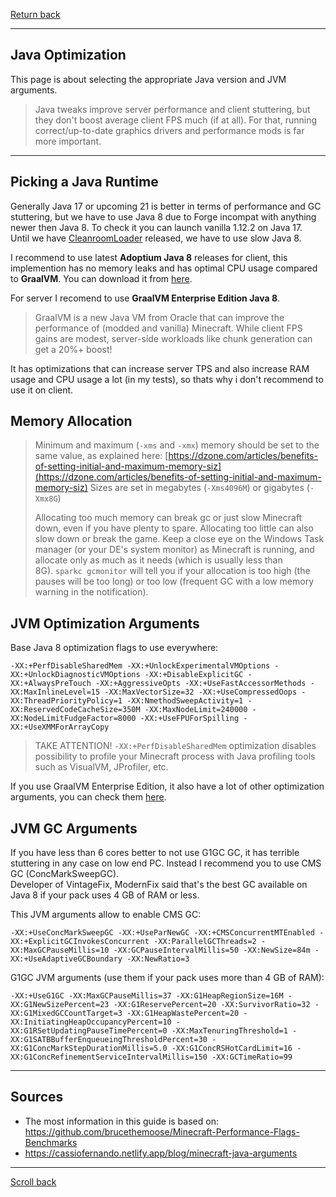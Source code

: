 [Return back](../articles.md#Articles)

----
## Java Optimization

This page is about selecting the appropriate Java version and JVM arguments. 

>Java tweaks improve server performance and client stuttering, but they don't boost average client FPS much (if at all). For that, running correct/up-to-date graphics drivers and performance mods is far more important.

---
## Picking a Java Runtime

Generally Java 17 or upcoming 21 is better in terms of performance and GC stuttering, but we have to use Java 8 due to Forge incompat with anything newer then Java 8. To check it you can launch vanilla 1.12.2 on Java 17.<br>Until we have [CleanroomLoader](https://github.com/CleanroomMC/Cleanroom) released, we have to use slow Java 8. 

I recommend to use latest **Adoptium Java 8** releases for client, this implemention has no memory leaks and has optimal CPU usage compared to **GraalVM**. You can download it from [here](https://adoptium.net/temurin/releases/?os=windows&arch=x64&version=8&package=jre).

For server I recomend to use **GraalVM Enterprise Edition Java 8**. 

>GraalVM is a new Java VM from Oracle that can improve the performance of (modded and vanilla) Minecraft. While client FPS gains are modest, server-side workloads like chunk generation can get a 20%+ boost!

It has optimizations that can increase server TPS and also increase RAM usage and CPU usage a lot (in my tests), so thats why i don't recommend to use it on client.
## Memory Allocation

>Minimum and maximum (`-xms` and `-xmx`) memory should be set to the same value, as explained here: [https://dzone.com/articles/benefits-of-setting-initial-and-maximum-memory-siz](https://dzone.com/articles/benefits-of-setting-initial-and-maximum-memory-siz)
>Sizes are set in megabytes (`-Xms4096M`) or gigabytes (`-Xmx8G`)
>
>Allocating too much memory can break gc or just slow Minecraft down, even if you have plenty to spare. Allocating too little can also slow down or break the game. Keep a close eye on the Windows Task manager (or your DE's system monitor) as Minecraft is running, and allocate only as much as it needs (which is usually less than 8G). `sparkc gcmonitor` will tell you if your allocation is too high (the pauses will be too long) or too low (frequent GC with a low memory warning in the notification).
## JVM Optimization Arguments

Base Java 8 optimization flags to use everywhere:
```
-XX:+PerfDisableSharedMem -XX:+UnlockExperimentalVMOptions -XX:+UnlockDiagnosticVMOptions -XX:+DisableExplicitGC -XX:+AlwaysPreTouch -XX:+AggressiveOpts -XX:+UseFastAccessorMethods -XX:MaxInlineLevel=15 -XX:MaxVectorSize=32 -XX:+UseCompressedOops -XX:ThreadPriorityPolicy=1 -XX:NmethodSweepActivity=1 -XX:ReservedCodeCacheSize=350M -XX:MaxNodeLimit=240000 -XX:NodeLimitFudgeFactor=8000 -XX:+UseFPUForSpilling -XX:+UseXMMForArrayCopy
```

> TAKE ATTENTION! `-XX:+PerfDisableSharedMem` optimization disables possibility to profile your Minecraft process with Java profiling tools such as VisualVM, JProfiler, etc.

If you use GraalVM Enterprise Edition, it also have a lot of other optimization arguments, you can check them [here](https://github.com/brucethemoose/Minecraft-Performance-Flags-Benchmarks#java-8).
## JVM GC Arguments

If you have less than 6 cores better to not use G1GC GC, it has terrible stuttering in any case on low end PC. Instead I recommend you to use CMS GC (ConcMarkSweepGC).<br>Developer of VintageFix, ModernFix said that's the best GC available on Java 8 if your pack uses 4 GB of RAM or less.

This JVM arguments allow to enable CMS GC:
```
-XX:+UseConcMarkSweepGC -XX:+UseParNewGC -XX:+CMSConcurrentMTEnabled -XX:+ExplicitGCInvokesConcurrent -XX:ParallelGCThreads=2 -XX:MaxGCPauseMillis=10 -XX:GCPauseIntervalMillis=50 -XX:NewSize=84m -XX:+UseAdaptiveGCBoundary -XX:NewRatio=3
```

G1GC JVM arguments (use them if your pack uses more than 4 GB of RAM):
```
-XX:+UseG1GC -XX:MaxGCPauseMillis=37 -XX:G1HeapRegionSize=16M -XX:G1NewSizePercent=23 -XX:G1ReservePercent=20 -XX:SurvivorRatio=32 -XX:G1MixedGCCountTarget=3 -XX:G1HeapWastePercent=20 -XX:InitiatingHeapOccupancyPercent=10 -XX:G1RSetUpdatingPauseTimePercent=0 -XX:MaxTenuringThreshold=1 -XX:G1SATBBufferEnqueueingThresholdPercent=30 -XX:G1ConcMarkStepDurationMillis=5.0 -XX:G1ConcRSHotCardLimit=16 -XX:G1ConcRefinementServiceIntervalMillis=150 -XX:GCTimeRatio=99
```


---
## Sources

- The most information in this guide is based on: https://github.com/brucethemoose/Minecraft-Performance-Flags-Benchmarks
- https://cassiofernando.netlify.app/blog/minecraft-java-arguments

----
[Scroll back](#Java-Optimization)